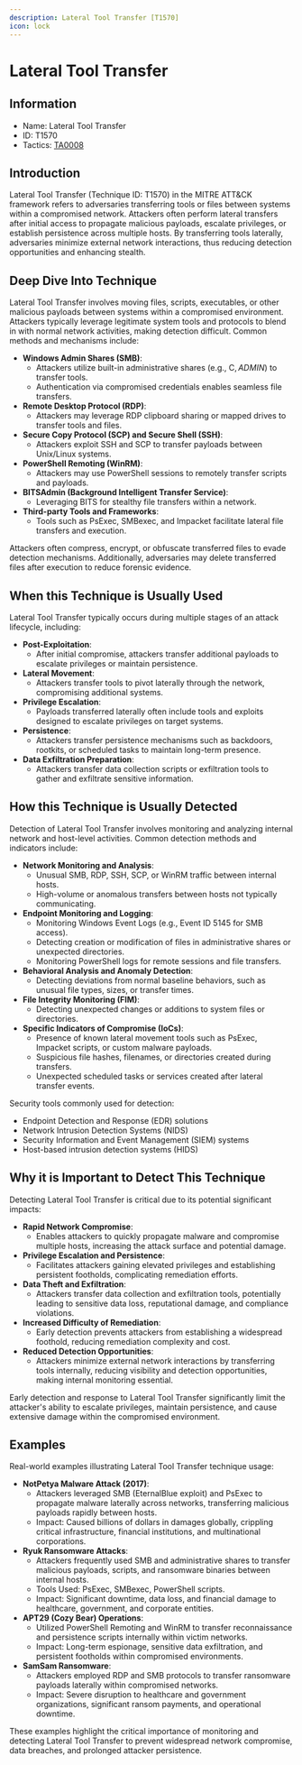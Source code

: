 ```yaml
---
description: Lateral Tool Transfer [T1570]
icon: lock
---
```


# Lateral Tool Transfer

## Information

- Name: Lateral Tool Transfer
- ID: T1570
- Tactics: [TA0008](../TA0008/TA0008.md)

## Introduction

Lateral Tool Transfer (Technique ID: T1570) in the MITRE ATT\&CK framework refers to adversaries transferring tools or files between systems within a compromised network. Attackers often perform lateral transfers after initial access to propagate malicious payloads, escalate privileges, or establish persistence across multiple hosts. By transferring tools laterally, adversaries minimize external network interactions, thus reducing detection opportunities and enhancing stealth.

## Deep Dive Into Technique

Lateral Tool Transfer involves moving files, scripts, executables, or other malicious payloads between systems within a compromised environment. Attackers typically leverage legitimate system tools and protocols to blend in with normal network activities, making detection difficult. Common methods and mechanisms include:

- **Windows Admin Shares (SMB)**:
  - Attackers utilize built-in administrative shares (e.g., C$, ADMIN$) to transfer tools.
  - Authentication via compromised credentials enables seamless file transfers.
- **Remote Desktop Protocol (RDP)**:
  - Attackers may leverage RDP clipboard sharing or mapped drives to transfer tools and files.
- **Secure Copy Protocol (SCP) and Secure Shell (SSH)**:
  - Attackers exploit SSH and SCP to transfer payloads between Unix/Linux systems.
- **PowerShell Remoting (WinRM)**:
  - Attackers may use PowerShell sessions to remotely transfer scripts and payloads.
- **BITSAdmin (Background Intelligent Transfer Service)**:
  - Leveraging BITS for stealthy file transfers within a network.
- **Third-party Tools and Frameworks**:
  - Tools such as PsExec, SMBexec, and Impacket facilitate lateral file transfers and execution.

Attackers often compress, encrypt, or obfuscate transferred files to evade detection mechanisms. Additionally, adversaries may delete transferred files after execution to reduce forensic evidence.

## When this Technique is Usually Used

Lateral Tool Transfer typically occurs during multiple stages of an attack lifecycle, including:

- **Post-Exploitation**:
  - After initial compromise, attackers transfer additional payloads to escalate privileges or maintain persistence.
- **Lateral Movement**:
  - Attackers transfer tools to pivot laterally through the network, compromising additional systems.
- **Privilege Escalation**:
  - Payloads transferred laterally often include tools and exploits designed to escalate privileges on target systems.
- **Persistence**:
  - Attackers transfer persistence mechanisms such as backdoors, rootkits, or scheduled tasks to maintain long-term presence.
- **Data Exfiltration Preparation**:
  - Attackers transfer data collection scripts or exfiltration tools to gather and exfiltrate sensitive information.

## How this Technique is Usually Detected

Detection of Lateral Tool Transfer involves monitoring and analyzing internal network and host-level activities. Common detection methods and indicators include:

- **Network Monitoring and Analysis**:
  - Unusual SMB, RDP, SSH, SCP, or WinRM traffic between internal hosts.
  - High-volume or anomalous transfers between hosts not typically communicating.
- **Endpoint Monitoring and Logging**:
  - Monitoring Windows Event Logs (e.g., Event ID 5145 for SMB access).
  - Detecting creation or modification of files in administrative shares or unexpected directories.
  - Monitoring PowerShell logs for remote sessions and file transfers.
- **Behavioral Analysis and Anomaly Detection**:
  - Detecting deviations from normal baseline behaviors, such as unusual file types, sizes, or transfer times.
- **File Integrity Monitoring (FIM)**:
  - Detecting unexpected changes or additions to system files or directories.
- **Specific Indicators of Compromise (IoCs)**:
  - Presence of known lateral movement tools such as PsExec, Impacket scripts, or custom malware payloads.
  - Suspicious file hashes, filenames, or directories created during transfers.
  - Unexpected scheduled tasks or services created after lateral transfer events.

Security tools commonly used for detection:

- Endpoint Detection and Response (EDR) solutions
- Network Intrusion Detection Systems (NIDS)
- Security Information and Event Management (SIEM) systems
- Host-based intrusion detection systems (HIDS)

## Why it is Important to Detect This Technique

Detecting Lateral Tool Transfer is critical due to its potential significant impacts:

- **Rapid Network Compromise**:
  - Enables attackers to quickly propagate malware and compromise multiple hosts, increasing the attack surface and potential damage.
- **Privilege Escalation and Persistence**:
  - Facilitates attackers gaining elevated privileges and establishing persistent footholds, complicating remediation efforts.
- **Data Theft and Exfiltration**:
  - Attackers transfer data collection and exfiltration tools, potentially leading to sensitive data loss, reputational damage, and compliance violations.
- **Increased Difficulty of Remediation**:
  - Early detection prevents attackers from establishing a widespread foothold, reducing remediation complexity and cost.
- **Reduced Detection Opportunities**:
  - Attackers minimize external network interactions by transferring tools internally, reducing visibility and detection opportunities, making internal monitoring essential.

Early detection and response to Lateral Tool Transfer significantly limit the attacker's ability to escalate privileges, maintain persistence, and cause extensive damage within the compromised environment.

## Examples

Real-world examples illustrating Lateral Tool Transfer technique usage:

- **NotPetya Malware Attack (2017)**:
  - Attackers leveraged SMB (EternalBlue exploit) and PsExec to propagate malware laterally across networks, transferring malicious payloads rapidly between hosts.
  - Impact: Caused billions of dollars in damages globally, crippling critical infrastructure, financial institutions, and multinational corporations.
- **Ryuk Ransomware Attacks**:
  - Attackers frequently used SMB and administrative shares to transfer malicious payloads, scripts, and ransomware binaries between internal hosts.
  - Tools Used: PsExec, SMBexec, PowerShell scripts.
  - Impact: Significant downtime, data loss, and financial damage to healthcare, government, and corporate entities.
- **APT29 (Cozy Bear) Operations**:
  - Utilized PowerShell Remoting and WinRM to transfer reconnaissance and persistence scripts internally within victim networks.
  - Impact: Long-term espionage, sensitive data exfiltration, and persistent footholds within compromised environments.
- **SamSam Ransomware**:
  - Attackers employed RDP and SMB protocols to transfer ransomware payloads laterally within compromised networks.
  - Impact: Severe disruption to healthcare and government organizations, significant ransom payments, and operational downtime.

These examples highlight the critical importance of monitoring and detecting Lateral Tool Transfer to prevent widespread network compromise, data breaches, and prolonged attacker persistence.
